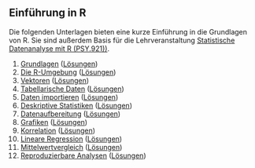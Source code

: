 ## Einführung in R

Die folgenden Unterlagen bieten eine kurze Einführung in die Grundlagen von R. Sie sind außerdem Basis für die Lehrveranstaltung [Statistische Datenanalyse mit R (PSY.921))](https://online.uni-graz.at/kfu_online/pl/ui/$ctx/wbLv.wbShowLVDetail?pStpSpNr=804481).

 1. [Grundlagen](https://r-24s-01.netlify.app) ([Lösungen](https://r-24s-01-solutions.netlify.app))
 2. [Die R-Umgebung](https://r-24s-02.netlify.app) ([Lösungen](https://r-24s-02-solutions.netlify.app))
 3. [Vektoren](https://r-24s-03.netlify.app) ([Lösungen](https://r-24s-03-solutions.netlify.app))
 4. [Tabellarische Daten](https://r-24s-04.netlify.app) ([Lösungen](https://r-24s-04-solutions.netlify.app))
 5. [Daten importieren]() ([Lösungen]())
 6. [Deskriptive Statistiken]() ([Lösungen]())
 7. [Datenaufbereitung]() ([Lösungen]())
 8. [Grafiken]() ([Lösungen]())
 9. [Korrelation]() ([Lösungen]())
10. [Lineare Regression]() ([Lösungen]())
11. [Mittelwertvergleich]() ([Lösungen]())
12. [Reproduzierbare Analysen]() ([Lösungen]())
